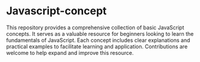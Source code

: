 # Javascript-concept
This repository provides a comprehensive collection of basic JavaScript concepts. It serves as a valuable resource for beginners looking to learn the fundamentals of JavaScript. Each concept includes clear explanations and practical examples to facilitate learning and application. Contributions are welcome to help expand and improve this resource.
